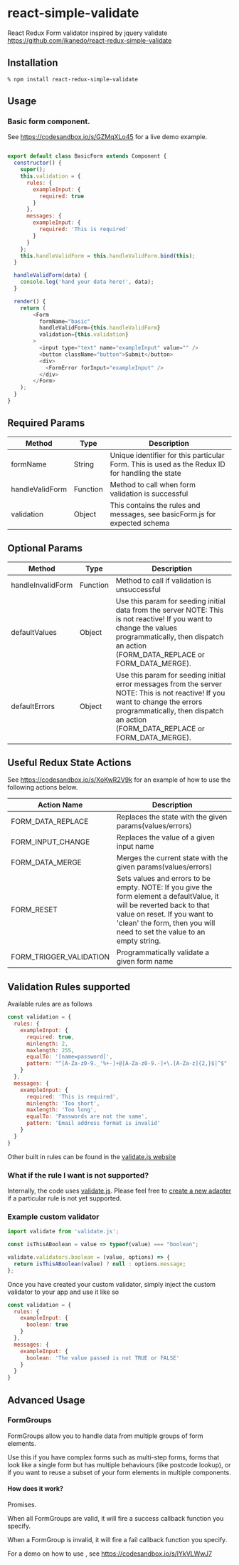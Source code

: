# react-simple-validate
React Redux Form validator inspired by jquery validate 
https://github.com/ikanedo/react-redux-simple-validate

## Installation

    % npm install react-redux-simple-validate

## Usage

### Basic form component.

See https://codesandbox.io/s/GZMqXLo45 for a live demo example.

```js

export default class BasicForm extends Component {
  constructor() {
    super();
    this.validation = {
      rules: {
        exampleInput: {
          required: true
        }
      },
      messages: {
        exampleInput: {
          required: 'This is required'
        }
      }
    };
    this.handleValidForm = this.handleValidForm.bind(this);
  }

  handleValidForm(data) {
    console.log('hand your data here!', data);
  }

  render() {
    return (
        <Form
          formName="basic"
          handleValidForm={this.handleValidForm}
          validation={this.validation}
        >
          <input type="text" name="exampleInput" value="" />
          <button className="button">Submit</button>
          <div>
            <FormError forInput="exampleInput" />
          </div>
        </Form>
    );
  }
}

```

## Required Params
| Method          | Type     | Description                                                                                     |
|-----------------|----------|-------------------------------------------------------------------------------------------------|
| formName        | String   | Unique identifier for this particular Form. This is used as the Redux ID for handling the state |
| handleValidForm | Function | Method to call when form validation is successful                                               |
| validation      | Object   | This contains the rules and messages, see basicForm.js for expected schema                      |

## Optional Params

| Method            | Type     | Description                                                                                                                                                                                                       |
|-------------------|----------|-------------------------------------------------------------------------------------------------------------------------------------------------------------------------------------------------------------------|
| handleInvalidForm | Function | Method to call if validation is unsuccessful                                                                                                                                                                      |
| defaultValues     | Object   | Use this param for seeding initial data from the server  NOTE: This is not reactive! If you want to change the values programmatically, then dispatch an action (FORM_DATA_REPLACE or FORM_DATA_MERGE).           |
| defaultErrors     | Object   | Use this param for seeding initial error messages from the server  NOTE: This is not reactive! If you want to change the errors programmatically, then dispatch an action (FORM_DATA_REPLACE or FORM_DATA_MERGE). |

## Useful Redux State Actions
See https://codesandbox.io/s/XoKwR2V9k for an example of how to use the following actions below.

| Action Name             | Description                                                                                                                                                                                                                       |
|-------------------------|-----------------------------------------------------------------------------------------------------------------------------------------------------------------------------------------------------------------------------------|
| FORM_DATA_REPLACE       | Replaces the state with the given params(values/errors)                                                                                                                                                                           |
| FORM_INPUT_CHANGE       | Replaces the value of a given input name                                                                                                                                                                           |
| FORM_DATA_MERGE         | Merges the current state with the given params(values/errors)                                                                                                                                                                     |
| FORM_RESET              | Sets values and errors to be empty.  NOTE: If you give the form element a defaultValue, it will be reverted back to that value on reset. If you want to 'clean' the form, then you will need to set the value to an empty string. |
| FORM_TRIGGER_VALIDATION | Programmatically validate a given form name                                                                                                                                                                                                |

## Validation Rules supported
Available rules are as follows

```js
const validation = {
  rules: {
    exampleInput: {
      required: true,
      minlength: 2,
      maxlength: 255,
      equalTo: '[name=password]',
      pattern: "^[A-Za-z0-9._'%+-]+@[A-Za-z0-9.-]+\.[A-Za-z]{2,}$|^$"
    }
  },
  messages: {
    exampleInput: {
      required: 'This is required',
      minlength: 'Too short',
      maxlength: 'Too long',
      equalTo: 'Passwords are not the same',
      pattern: 'Email address format is invalid'
    }
  }
}

```

Other built in rules can be found in the [validate.js website](https://validatejs.org/)

### What if the rule I want is not supported?
Internally, the code uses [validate.js](https://validatejs.org/). Please feel free to [create a new adapter](https://validatejs.org/#custom-validator) if a particular rule is not yet supported.

### Example custom validator
```js
import validate from 'validate.js';

const isThisABoolean = value => typeof(value) === "boolean";

validate.validators.boolean = (value, options) => {  
  return isThisABoolean(value) ? null : options.message;
};

```

Once you have created your custom validator, simply inject the custom validator to your app and use it like so
```js
const validation = {
  rules: {
    exampleInput: {
      boolean: true
    }
  },
  messages: {
    exampleInput: {
      boolean: 'The value passed is not TRUE or FALSE'
    }
  }
}
```

## Advanced Usage
### FormGroups
FormGroups allow you to handle data from multiple groups of form elements.

Use this if you have complex forms such as multi-step forms, forms that look like a single form but has multiple behaviours (like postcode lookup), or if you want to reuse a subset of your form elements in multiple components.

#### How does it work?
Promises.

When all FormGroups are valid, it will fire a success callback function you specify. 

When a FormGroup is invalid, it will fire a fail callback function you specify.

For a demo on how to use <FormGroup>, see https://codesandbox.io/s/lYkVLWwJ7
